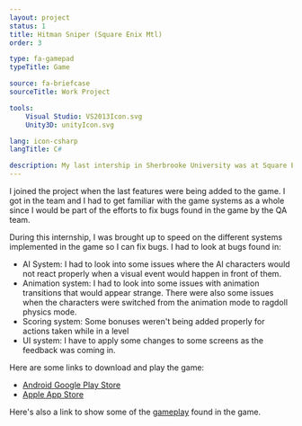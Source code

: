 ```yaml
---
layout: project
status: 1
title: Hitman Sniper (Square Enix Mtl)
order: 3

type: fa-gamepad
typeTitle: Game

source: fa-briefcase
sourceTitle: Work Project

tools:
    Visual Studio: VS2013Icon.svg
    Unity3D: unityIcon.svg

lang: icon-csharp
langTitle: C#

description: My last intership in Sherbrooke University was at Square Enix Montreal. This is the project I had the chance to work on in the summer of 2014.
---
```


I joined the project when the last features were being added to the game. I got in the team and I had to get familiar with the game systems as a whole since I would be part of the efforts to fix bugs found in the game by the QA team.

During this internship, I was brought up to speed on the different systems implemented in the game so I can fix bugs. I had to look at bugs found in:

- AI System: I had to look into some issues where the AI characters would not react properly when a visual event would happen in front of them.
- Animation system: I had to look into some issues with animation transitions that would appear strange. There were also some issues when the characters were switched from the animation mode to ragdoll physics mode.
- Scoring system: Some bonuses weren't being added properly for actions taken while in a level
- UI system: I have to apply some changes to some screens as the feedback was coming in.

Here are some links to download and play the game:

- [Android Google Play Store](https://play.google.com/store/apps/details?id=com.squareenixmontreal.hitmansniperandroid&hl=en_CA&gl=US)
- [Apple App Store](https://apps.apple.com/us/app/hitman-sniper/id904278510)

Here's also a link to show some of the [gameplay](https://www.youtube.com/watch?v=bByaDGi7SlI) found in the game.
